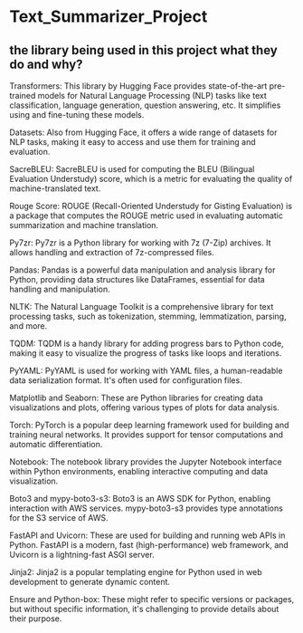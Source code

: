 # Text_Summarizer_Project

## the library being used in this project what they do and why?
Transformers: This library by Hugging Face provides state-of-the-art pre-trained models for Natural Language Processing (NLP) tasks like text classification, language generation, question answering, etc. It simplifies using and fine-tuning these models.

Datasets: Also from Hugging Face, it offers a wide range of datasets for NLP tasks, making it easy to access and use them for training and evaluation.

SacreBLEU: SacreBLEU is used for computing the BLEU (Bilingual Evaluation Understudy) score, which is a metric for evaluating the quality of machine-translated text.

Rouge Score: ROUGE (Recall-Oriented Understudy for Gisting Evaluation) is a package that computes the ROUGE metric used in evaluating automatic summarization and machine translation.

Py7zr: Py7zr is a Python library for working with 7z (7-Zip) archives. It allows handling and extraction of 7z-compressed files.

Pandas: Pandas is a powerful data manipulation and analysis library for Python, providing data structures like DataFrames, essential for data handling and manipulation.

NLTK: The Natural Language Toolkit is a comprehensive library for text processing tasks, such as tokenization, stemming, lemmatization, parsing, and more.

TQDM: TQDM is a handy library for adding progress bars to Python code, making it easy to visualize the progress of tasks like loops and iterations.

PyYAML: PyYAML is used for working with YAML files, a human-readable data serialization format. It's often used for configuration files.

Matplotlib and Seaborn: These are Python libraries for creating data visualizations and plots, offering various types of plots for data analysis.

Torch: PyTorch is a popular deep learning framework used for building and training neural networks. It provides support for tensor computations and automatic differentiation.

Notebook: The notebook library provides the Jupyter Notebook interface within Python environments, enabling interactive computing and data visualization.

Boto3 and mypy-boto3-s3: Boto3 is an AWS SDK for Python, enabling interaction with AWS services. mypy-boto3-s3 provides type annotations for the S3 service of AWS.

FastAPI and Uvicorn: These are used for building and running web APIs in Python. FastAPI is a modern, fast (high-performance) web framework, and Uvicorn is a lightning-fast ASGI server.

Jinja2: Jinja2 is a popular templating engine for Python used in web development to generate dynamic content.

Ensure and Python-box: These might refer to specific versions or packages, but without specific information, it's challenging to provide details about their purpose.